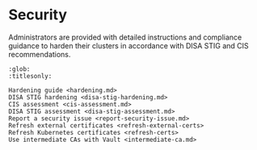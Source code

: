# Security

Administrators are provided with detailed instructions and compliance guidance
to harden their clusters in accordance with DISA STIG and CIS recommendations.

```{toctree}
:glob:
:titlesonly:

Hardening guide <hardening.md>
DISA STIG hardening <disa-stig-hardening.md>
CIS assessment <cis-assessment.md>
DISA STIG assessment <disa-stig-assessment.md>
Report a security issue <report-security-issue.md>
Refresh external certificates <refresh-external-certs>
Refresh Kubernetes certificates <refresh-certs>
Use intermediate CAs with Vault <intermediate-ca.md>
```
